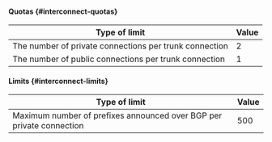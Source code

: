 #### Quotas {#interconnect-quotas}

| Type of limit | Value |
----- | -----
| The number of private connections per trunk connection | 2 |
| The number of public connections per trunk connection | 1 |

#### Limits {#interconnect-limits}

| Type of limit | Value |
----- | -----
| Maximum number of prefixes announced over BGP per private connection | 500 |
